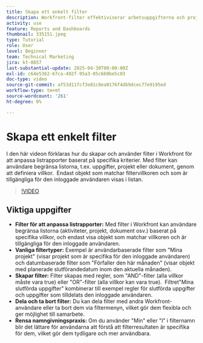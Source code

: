 ```yaml
---
title: Skapa ett enkelt filter
description: Workfront-filter effektiviserar arbetsuppgifterna och projekthanteringen genom att man kan anpassa listor baserat på kriterier som användartilldelningar, deadlines och slutförandestatus, vilket gör arbetsflödena effektivare och mer samverkande.
activity: use
feature: Reports and Dashboards
thumbnail: 335151.jpeg
type: Tutorial
role: User
level: Beginner
team: Technical Marketing
jira: kt-8857
last-substantial-update: 2025-04-30T00:00:00Z
exl-id: c64e5362-67ca-492f-95a3-05c660be5c03
doc-type: video
source-git-commit: af53d11fcf3e81c8ea0176f4db9dcec77e9195ed
workflow-type: tm+mt
source-wordcount: '261'
ht-degree: 0%

---
```


# Skapa ett enkelt filter

I den här videon förklaras hur du skapar och använder filter i Workfront för att anpassa listrapporter baserat på specifika kriterier. &#x200B; Med filter kan användare begränsa listorna, t.ex. uppgifter, projekt eller dokument, genom att definiera villkor. &#x200B; Endast objekt som matchar filtervillkoren och som är tillgängliga för den inloggade användaren visas i listan. &#x200B;


>[!VIDEO](https://video.tv.adobe.com/v/335151/?quality=12&learn=on&enablevpops)

## Viktiga uppgifter

* **Filter för att anpassa listrapporter:** Med filter i Workfront kan användare begränsa listorna (aktiviteter, projekt, dokument osv.) baserat på specifika villkor, och endast visa objekt som matchar villkoren och är tillgängliga för den inloggade användaren. &#x200B;
* **Vanliga filtertyper:** Exempel är användarbaserade filter som &quot;Mina projekt&quot; (visar projekt som är specifika för den inloggade användaren) och datumbaserade filter som &quot;Förfaller den här månaden&quot; (visar objekt med planerade slutförandedatum inom den aktuella månaden). &#x200B;
* **Skapar filter:** Filter skapas med regler, som &quot;AND&quot;-filter (alla villkor måste vara true) eller &quot;OR&quot;-filter (alla villkor kan vara true). &#x200B; Filtret&quot;Mina slutförda uppgifter&quot; kombinerar till exempel regler för slutförda uppgifter och uppgifter som tilldelats den inloggade användaren. &#x200B;
* **Dela och ta bort filter:** Du kan dela filter med andra Workfront-användare eller ta bort dem via filtermenyn, vilket gör dem flexibla och ger möjlighet till samarbete. &#x200B;
* **Rensa namngivningspraxis:** Om du använder &quot;Min&quot; eller &quot;I&quot; i filternamn blir det lättare för användarna att förstå att filterresultaten är specifika för dem, vilket gör dem tydligare och mer användbara. &#x200B;

